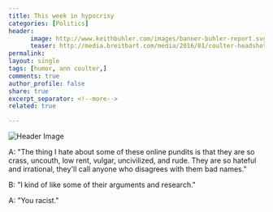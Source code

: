 ```yaml
---
title: This week in hypocrisy 
categories: [Politics]
header:
      image: http://www.keithbuhler.com/images/banner-buhler-report.svg
      teaser: http://media.breitbart.com/media/2016/01/coulter-headshot-640x480-640x480.jpg
permalink: 
layout: single
tags: [humor, ann coulter,]
comments: true
author_profile: false
share: true
excerpt_separator: <!--more-->
related: true

---
```


![Header Image](http://media.breitbart.com/media/2016/01/coulter-headshot-640x480-640x480.jpg)


A: "The thing I hate about some of these online pundits is that they are so crass, uncouth, low rent, vulgar, uncivilized, and rude. They are so hateful and irrational, they'll call anyone who disagrees with them bad names."

B: "I kind of like some of their arguments and research."

A: "You racist."